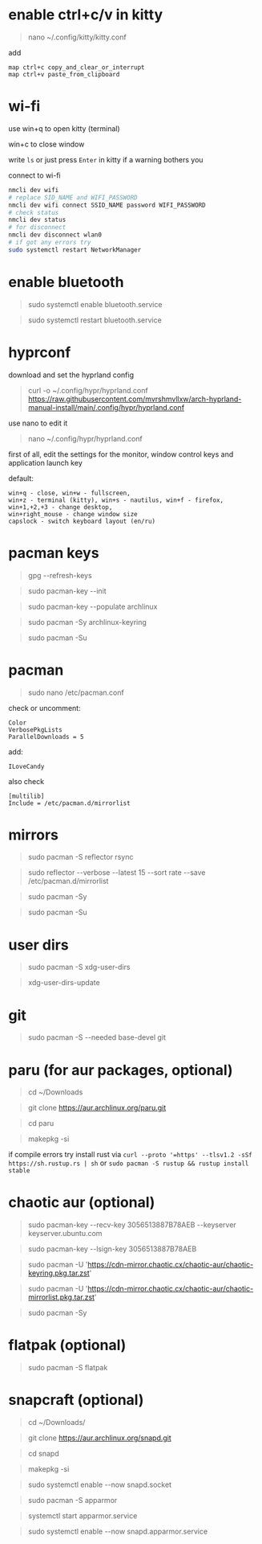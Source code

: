 # enable ctrl+c/v in kitty

> nano ~/.config/kitty/kitty.conf

add

    map ctrl+c copy_and_clear_or_interrupt
    map ctrl+v paste_from_clipboard

# wi-fi

use win+q to open kitty (terminal)

win+c to close window

write `ls` or just press `Enter` in kitty if a warning bothers you

connect to wi-fi

```bash
nmcli dev wifi
# replace SID_NAME and WIFI_PASSWORD
nmcli dev wifi connect SSID_NAME password WIFI_PASSWORD
# check status
nmcli dev status
# for disconnect
nmcli dev disconnect wlan0
# if got any errors try
sudo systemctl restart NetworkManager
```

# enable bluetooth

> sudo systemctl enable bluetooth.service 

> sudo systemctl restart bluetooth.service

# hyprconf 

download and set the hyprland config

> curl -o ~/.config/hypr/hyprland.conf https://raw.githubusercontent.com/mvrshmvllxw/arch-hyprland-manual-install/main/.config/hypr/hyprland.conf

use nano to edit it 

> nano ~/.config/hypr/hyprland.conf

first of all, edit the settings for the monitor, window control keys and application launch key

default: 

    win+q - close, win+w - fullscreen,
    win+z - terminal (kitty), win+s - nautilus, win+f - firefox,
    win+1,+2,+3 - change desktop,
    win+right_mouse - change window size
    capslock - switch keyboard layout (en/ru)

# pacman keys

> gpg --refresh-keys

> sudo pacman-key --init

> sudo pacman-key --populate archlinux

> sudo pacman -Sy archlinux-keyring

> sudo pacman -Su

# pacman

> sudo nano /etc/pacman.conf

check or uncomment:

    Color
    VerbosePkgLists
    ParallelDownloads = 5

add:

    ILoveCandy

also check

    [multilib]
    Include = /etc/pacman.d/mirrorlist

# mirrors

> sudo pacman -S reflector rsync

> sudo reflector --verbose --latest 15 --sort rate --save /etc/pacman.d/mirrorlist

> sudo pacman -Sy

> sudo pacman -Su

# user dirs

> sudo pacman -S xdg-user-dirs

> xdg-user-dirs-update

# git 

> sudo pacman -S --needed base-devel git

# paru (for aur packages, optional)

> cd ~/Downloads

> git clone https://aur.archlinux.org/paru.git

> cd paru

> makepkg -si

if compile errors try install rust via `curl --proto '=https' --tlsv1.2 -sSf https://sh.rustup.rs | sh` or `sudo pacman -S rustup && rustup install stable`

# chaotic aur (optional)

> sudo pacman-key --recv-key 3056513887B78AEB --keyserver keyserver.ubuntu.com

> sudo pacman-key --lsign-key 3056513887B78AEB

> sudo pacman -U 'https://cdn-mirror.chaotic.cx/chaotic-aur/chaotic-keyring.pkg.tar.zst'

> sudo pacman -U 'https://cdn-mirror.chaotic.cx/chaotic-aur/chaotic-mirrorlist.pkg.tar.zst'

> sudo pacman -Sy

# flatpak (optional)

> sudo pacman -S flatpak

# snapcraft (optional)

> cd ~/Downloads/

> git clone https://aur.archlinux.org/snapd.git

> cd snapd

> makepkg -si

> sudo systemctl enable --now snapd.socket

> sudo pacman -S apparmor

> systemctl start apparmor.service

> sudo systemctl enable --now snapd.apparmor.service